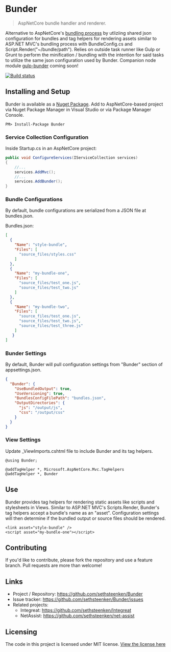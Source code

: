 # Bunder
> AspNetCore bundle handler and renderer. 

Alternative to AspNetCore's [bundling process](https://docs.microsoft.com/en-us/aspnet/core/client-side/bundling-and-minification?view=aspnetcore-2.1&tabs=visual-studio) by utliziing shared json configuration for bundles and tag helpers for rendering assets similar to ASP.NET MVC's bundling process with BundleConfig.cs and Script.Render("~/bundle/path"). Relies on outside task runner like Gulp or Grunt to perform the minification / bundling with the intention for said tasks to utilize the same json configuration used by Bunder. Companion node module [gulp-bunder](https://github.com/sethsteenken/gulp-bunder) coming soon!

[![Build status](https://sethsteenken.visualstudio.com/Bunder%20DevOps/_apis/build/status/Bunder%20DevOps%20CI)](https://sethsteenken.visualstudio.com/Bunder%20DevOps/_build/latest?definitionId=1)

## Installing and Setup

Bunder is available as a [Nuget Package](https://www.nuget.org/packages/Bunder). Add to AspNetCore-based project via Nuget Package Manager in Visual Studio or via Package Manager Console.

```shell
PM> Install-Package Bunder
```

### Service Collection Configuration
Inside Startup.cs in an AspNetCore project:

```csharp
public void ConfigureServices(IServiceCollection services)
{
    //...
    services.AddMvc();
    //...
    services.AddBunder();
}
```

### Bundle Configurations
By default, bundle configurations are serialized from a JSON file at bundles.json.

Bundles.json:
```json
[
  {
    "Name": "style-bundle",
    "Files": [
      "source_files/styles.css"
    ]
  },
  {
    "Name": "my-bundle-one",
    "Files": [
      "source_files/test_one.js",
      "source_files/test_two.js"
    ]
  },
  {
    "Name": "my-bundle-two",
    "Files": [
      "source_files/test_one.js",
      "source_files/test_two.js",
      "source_files/test_three.js"
    ]
   }
]
```

### Bunder Settings
By default, Bunder will pull configuration settings from "Bunder" section of appsettings.json.
```json
{
  "Bunder": {
    "UseBundledOutput": true,
    "UseVersioning": true,
    "BundlesConfigFilePath": "bundles.json",
    "OutputDirectories": {
      "js": "/output/js",
      "css": "/output/css"
    }
  }
}
```

### View Settings
Update _ViewImports.cshtml file to include Bunder and its tag helpers.

```cshtml
@using Bunder;

@addTagHelper *, Microsoft.AspNetCore.Mvc.TagHelpers
@addTagHelper *, Bunder
```

## Use
Bunder provides tag helpers for rendering static assets like scripts and stylesheets in Views. Similar to ASP.NET MVC's Scripts.Render, Bunder's tag helpers accept a bundle's name as an "asset". Configuration settings will then determine if the bundled output or source files should be rendered.

```cshtml
<link asset="style-bundle" />
<script asset="my-bundle-one"></script>
```

## Contributing

If you'd like to contribute, please fork the repository and use a feature
branch. Pull requests are more than welcome!

## Links

- Project / Repository: https://github.com/sethsteenken/Bunder
- Issue tracker: https://github.com/sethsteenken/Bunder/issues
- Related projects:
  - Integreat: https://github.com/sethsteenken/Integreat
  - NetAssist: https://github.com/sethsteenken/net-assist


## Licensing

The code in this project is licensed under MIT license. [View the license here](LICENSE.md)
